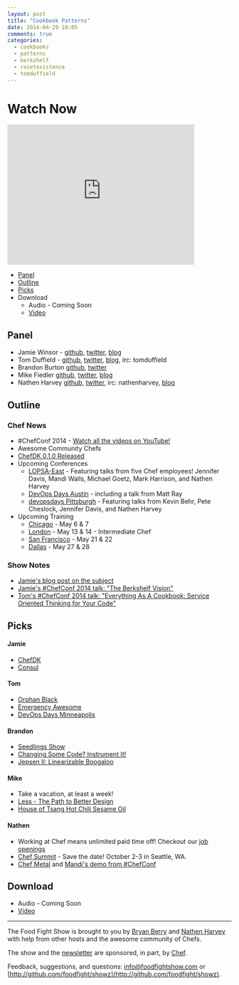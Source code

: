 ```yaml
---
layout: post
title: "Cookbook Patterns"
date: 2014-04-29 18:05
comments: true
categories: 
  - cookbooks
  - patterns
  - berkshelf
  - resetexistence
  - tomduffield
---
```


# Watch Now

<iframe width="420" height="315" src="http://www.youtube.com/embed/B7PXdl4jYGQ" frameborder="0" allowfullscreen></iframe>

* [Panel](http://foodfightshow.org/2014/04/cookbook-patterns.html#panel)
* [Outline](http://foodfightshow.org/2014/04/cookbook-patterns.html#outline)
* [Picks](http://foodfightshow.org/2014/04/cookbook-patterns.html#picks)
* Download
  * Audio - Coming Soon
  * [Video](http://youtu.be/B7PXdl4jYGQ)

Panel<a name="panel"></a>
-----

* Jamie Winsor - [github](https://github.com/reset), [twitter](https://twitter.com/resetexistence), [blog](http://vialstudios.com/)
* Tom Duffield - [github](http://github.com/tduffield), [twitter](http://twitter.com/tomduffield), [blog](http://tomduffield.com), irc:  tomduffield
* Brandon Burton [github](http://github.com/solarce), [twitter](https://twitter.com/solarce)
* Mike Fiedler [github](http://github.com/miketheman), [twitter](http://twitter.com/mikefiedler), [blog](http://www.miketheman.net)
* Nathen Harvey [github](http://github.com/nathenharvey), [twitter](http://twitter.com/nathenharvey), irc: nathenharvey, [blog](http://nathenharvey.com)

Outline<a name="outline"></a>
-------

### Chef News

* \#ChefConf 2014 - [Watch all the videos on YouTube!](http://www.youtube.com/watch?v=g-BF0z7eFoU&list=PL11cZfNdwNyMmx0msapJfuGsLV43C7XsA)
* Awesome Community Chefs
* [ChefDK 0.1.0 Released](http://www.getchef.com/blog/2014/04/29/chefdk-0-1-0-released/)
* Upcoming Conferences
  * [LOPSA-East](http://lopsa-east.org/2014/) - Featuring talks from five Chef employees!  Jennifer Davis, Mandi Walls, Michael Goetz, Mark Harrison, and Nathen Harvey
  * [DevOps Days Austin](http://devopsdays.org/events/2014-austin/) - including a talk from Matt Ray
  * [devopsdays Pittsburgh](http://devopsdays.org/events/2014-pittsburgh/) - Featuring talks from Kevin Behr, Pete Cheslock, Jennifer Davis, and Nathen Harvey
* Upcoming Training
  * [Chicago](http://www.getchef.com/blog/event/2-day-chef-fundamentals-chicago-3/) - May 6 & 7
  * [London](http://www.getchef.com/blog/event/intermediateadvanced-chef-london-uk/) - May 13 & 14 - Intermediate Chef
  * [San Francisco](http://www.getchef.com/blog/event/2-day-chef-fundamental-san-francisco/) - May 21 & 22
  * [Dallas](http://www.getchef.com/blog/event/2-day-chef-fundamentals-dallas-2/) - May 27 & 28


### Show Notes

* [Jamie's blog post on the subject](http://blog.vialstudios.com/the-environment-cookbook-pattern/)
* [Jamie's \#ChefConf 2014 talk:  "The Berkshelf Vision"](http://www.youtube.com/watch?v=Dq_vGxd-jps)
* [Tom's \#ChefConf 2014 talk:  "Everything As A Cookbook: Service Oriented Thinking for Your Code"](http://www.youtube.com/watch?v=bzmxKwWrLCM)

Picks<a name="picks"></a>
-----
#### Jamie
* [ChefDK](http://www.getchef.com/downloads/chef-dk/)
* [Consul](http://www.consul.io/)

#### Tom
* [Orphan Black](http://www.bbcamerica.com/orphan-black/)
* [Emergency Awesome](https://www.youtube.com/user/emergencyawesome)
* [DevOps Days Minneapolis](http://devopsdays.org/events/2014-minneapolis/)

#### Brandon
* [Seedlings Show](http://seedlingsshow.com/)
* [Changing Some Code? Instrument It!](http://blog.travis-ci.com/2014-04-28-changing-some-code-instrument-it/)
* [Jepsen II: Linearizable Boogaloo](https://www.youtube.com/watch?v=XiXZOF6dZuE&feature=youtu.be)

#### Mike
* Take a vacation, at least a week!
* [Less - The Path to Better Design](https://vimeo.com/26330100)
* [House of Tsang Hot Chili Sesame Oil](http://www.farawayfoods.com/hotsesameoil.html)

#### Nathen
* Working at Chef means unlimited paid time off!  Checkout our [job openings](http://www.getchef.com/careers/)
* [Chef Summit](http://getchef.com/summit) - Save the date!  October 2-3 in Seattle, WA.
* [Chef Metal](https://github.com/opscode/chef-metal) and [Mandi's demo from \#ChefConf](http://www.youtube.com/watch?v=Fo4dtt6fXNc)

Download
--------
* Audio - Coming Soon
* [Video](http://youtu.be/B7PXdl4jYGQ)

<hr />

The Food Fight Show is brought to you by [Bryan Berry](https://twitter.com/bryanwb) and [Nathen Harvey](https://twitter.com/nathenharvey) with help from other hosts and the awesome community of Chefs.

The show and the [newsletter](http://us6.campaign-archive2.com/home/?u=7d43a288e882a145b7e99c650&id=ad8186466d) are sponsored, in part, by [Chef](http://www.getchef.com).

Feedback, suggestions, and questions:  [info@foodfightshow.com](mailto:info@foodfightshow.com) or  [http://github.com/foodfight/showz](http://github.com/foodfight/showz).

